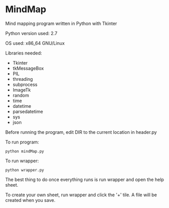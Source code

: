 # MindMap
Mind mapping program written in Python with Tkinter

Python version used: 2.7

OS used: x86_64 GNU/Linux

Libraries needed:
  * Tkinter
  * tkMessageBox
  * PIL
  * threading
  * subprocess
  * ImageTk
  * random
  * time
  * datetime
  * parsedatetime
  * sys
  * json

Before running the program, edit DIR to the current location in header.py

To run program:

    python mindMap.py

To run wrapper:

    python wrapper.py

The best thing to do once everything runs is run wrapper and open the help sheet.

To create your own sheet, run wrapper and click the '+' tile. A file will be created when you save.

